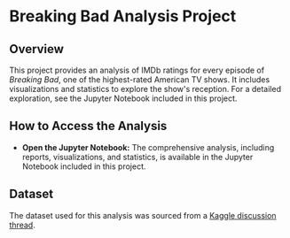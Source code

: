 # Breaking Bad Analysis Project

## Overview

This project provides an analysis of IMDb ratings for every episode of *Breaking Bad*, one of the highest-rated American TV shows. It includes visualizations and statistics to explore the show's reception. For a detailed exploration, see the Jupyter Notebook included in this project.

## How to Access the Analysis

- **Open the Jupyter Notebook:** The comprehensive analysis, including reports, visualizations, and statistics, is available in the Jupyter Notebook included in this project.

## Dataset

The dataset used for this analysis was sourced from a [Kaggle discussion thread](https://www.kaggle.com/discussions/general/252119).
